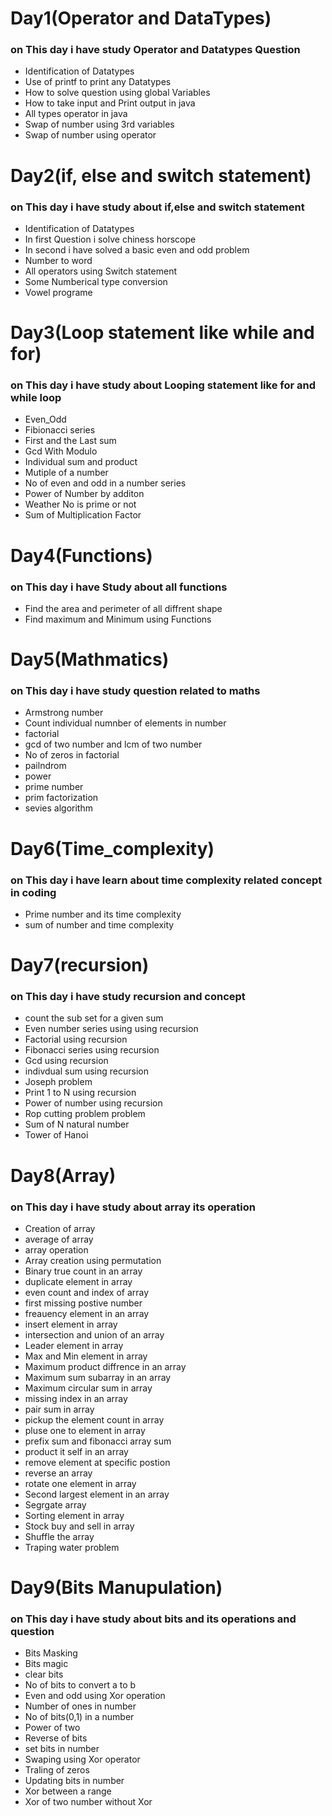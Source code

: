<h1>Day1(Operator and DataTypes)</h1>
<h3>on This day i have study Operator and Datatypes Question</h3>
<ul><li>Identification of Datatypes</li>
    <li>Use of printf to print any Datatypes</li>
    <li>How to solve question using global Variables</li>
    <li>How to take input and Print output in java</li>
    <li>All types operator in java</li>
    <li>Swap of number using 3rd variables</li>
    <li>Swap of number using operator</li>
 </ul>
 <h1>Day2(if, else and switch statement)</h1>
 <h3>on This day i have study about if,else and switch statement</h3>
 <ul><li>Identification of Datatypes</li>
    <li>In first Question i solve chiness horscope</li>
    <li>In second i have solved a basic even and odd problem</li>
    <li>Number to word </li>
    <li>All operators using Switch statement</li>
    <li>Some Numberical type conversion</li>
    <li>Vowel programe</li>
 </ul>
 <h1>Day3(Loop statement like while and for)</h1>
 <h3>on This day i have study about Looping statement like for and while loop</h3>
 <ul><li>Even_Odd</li>
    <li>Fibionacci series</li>
    <li>First and the Last sum</li>
    <li>Gcd With Modulo</li>
    <li>Individual sum and product</li>
    <li>Mutiple of a number</li>
    <li>No of even and odd in a number series</li>
    <li>Power of Number by additon</li>
    <li>Weather No is prime or not</li>
    <li>Sum of Multiplication Factor</li>
 </ul>
<h1>Day4(Functions)</h1>
<h3>on This day i have Study about all functions</h3>
<ul><li>Find the area and perimeter of all diffrent shape</li>
    <li>Find maximum and Minimum using Functions</li>
 </ul>
<h1>Day5(Mathmatics)</h1>
<h3>on This day i have study question related to maths</h3>
<ul><li>Armstrong number</li>
    <li>Count individual numnber of elements in number</li>
    <li>factorial</li>
    <li>gcd of two number and lcm of two number</li>
    <li>No of zeros in factorial</li>
    <li>pailndrom</li>
    <li>power</li>
    <li>prime number</li>
    <li>prim factorization</li>
    <li>sevies algorithm</li>
 </ul>
<h1>Day6(Time_complexity)</h1>
<h3>on This day i have learn about time complexity related concept in coding</h3>
<ul><li>Prime number and its time complexity</li>
    <li>sum of number and time complexity</li>
 </ul>
<h1>Day7(recursion)</h1>
<h3>on This day i have study recursion and concept</h3>
<ul><li>count the sub set for a given sum</li>
    <li>Even number series using using recursion</li>
    <li>Factorial using recursion</li>
    <li>Fibonacci series using recursion</li>
    <li>Gcd using recursion</li>
    <li>indivdual sum using recursion</li>
    <li>Joseph problem</li>
    <li>Print 1 to N using recursion</li>
    <li>Power of number using recursion</li>
    <li>Rop cutting problem problem</li>
    <li>Sum of N natural number</li>
    <li>Tower of Hanoi</li>
 </ul>
<h1>Day8(Array)</h1>
<h3>on This day i have study about array its operation</h3>
<ul><li>Creation of array</li>
    <li>average of array</li>
    <li>array operation</li>
    <li>Array creation using permutation</li>
    <li>Binary true count in an array</li>
    <li>duplicate element in array</li>
    <li>even count and index of array</li>
    <li>first missing postive number</li>
    <li>freauency element in an array</li>
    <li>insert element in array</li>
    <li>intersection and union of an array</li>
    <li>Leader element in array</li>
    <li>Max and Min element in array</li>
    <li>Maximum product diffrence in an array</li>
    <li>Maximum sum subarray in an array</li>
    <li>Maximum circular sum in array</li>
    <li>missing index in an array</li>
    <li>pair sum in array</li>
    <li>pickup the element count in array</li>
    <li>pluse one to element in array</li>
    <li>prefix sum and fibonacci array sum</li>
    <li>product it self in an array</li>
    <li>remove element at specific postion</li>
    <li>reverse an array</li>
    <li>rotate one element in array</li>
    <li>Second largest element in an array</li>
    <li>Segrgate array</li>
    <li>Sorting element in array</li>
    <li>Stock buy and sell in array</li>
    <li>Shuffle the array</li>
    <li>Traping water problem</li>
 </ul>
<h1>Day9(Bits Manupulation)</h1>
<h3>on This day i have study about bits and its operations and question</h3>
<ul><li>Bits Masking</li>
    <li>Bits magic</li>
    <li>clear bits</li>
    <li>No of bits to convert a to b</li>
    <li>Even and odd using Xor operation</li>
    <li>Number of ones in number</li>
    <li>No of bits(0,1) in a number</li>
    <li>Power of two</li>
    <li>Reverse of bits</li>
    <li>set bits in number</li>
    <li>Swaping using Xor operator</li>
    <li>Traling of zeros</li>
    <li>Updating bits in number</li>
    <li>Xor between a range</li>
    <li>Xor of two number without Xor</li>
 </ul>
